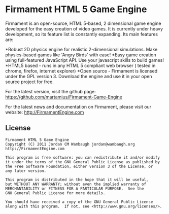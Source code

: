 Firmament HTML 5 Game Engine
============================
Firmament is an open-source, HTML 5-based, 2 dimensional game engine developed for the easy creation of video games. It is currently under heavy development, so its feature list is constantly expanding. Its main features are:

*Robust 2D physics engine for realistic 2-dimensional simulations. Make physics-based games like 'Angry Birds' with ease!
*Easy game creation using full-featured JavaScript API. Use your javascript skills to build games!
*HTML5 based - runs in any HTML 5 compliant web browser ( tested in chrome, firefox, internet explorer)
*Open source - Firmament is licensed under the GPL version 3. Download the engine and use it in your open source project for free.

For the latest version, visit the github page: https://github.com/martamius/Firmament-Game-Engine

For the latest news and documentation on Firmament, please visit our website: http://FirmamentEngine.com




License
-------
    Firmament HTML 5 Game Engine
    Copyright (C) 2011 Jordan CM Wambaugh jordan@wambaugh.org http://FirmamentEngine.com

    This program is free software: you can redistribute it and/or modify
    it under the terms of the GNU General Public License as published by
    the Free Software Foundation, either version 3 of the License, or
    any later version.

    This program is distributed in the hope that it will be useful,
    but WITHOUT ANY WARRANTY; without even the implied warranty of
    MERCHANTABILITY or FITNESS FOR A PARTICULAR PURPOSE.  See the
    GNU General Public License for more details.

    You should have received a copy of the GNU General Public License
    along with this program.  If not, see <http://www.gnu.org/licenses/>.
